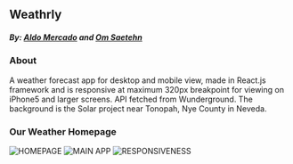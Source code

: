 ## Weathrly
##### By: [Aldo Mercado](https://github.com/amercado1014) and [Om Saetehn](https://github.com/chunktooth)

### About
A weather forecast app for desktop and mobile view, made in React.js framework and is responsive at maximum 320px breakpoint for viewing on iPhone5 and larger screens. API fetched from Wunderground. The background is the Solar project near Tonopah, Nye County in Neveda. 

### Our Weather Homepage
![HOMEPAGE](https://github.com/chunktooth/weatherly/blob/master/our-weathrly-homepage.png)
![MAIN APP](https://github.com/chunktooth/weatherly/blob/master/our-weathrly.png)
![RESPONSIVENESS](https://github.com/chunktooth/weatherly/blob/master/our-weathrly%20mobile.png)
